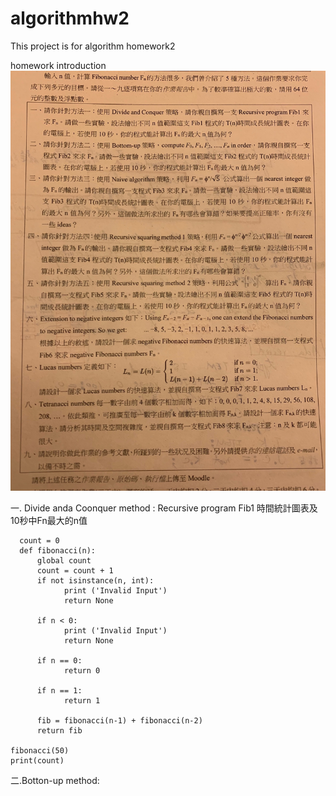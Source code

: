 # algorithmhw2

This project is for algorithm homework2

homework introduction
![image](https://github.com/howard31622/algorithmhw2/blob/master/algorithmproblem.jpg)

一. Divide anda Coonquer method :
  Recursive program Fib1 時間統計圖表及10秒中Fn最大的n值

      count = 0
      def fibonacci(n):
          global count
          count = count + 1
          if not isinstance(n, int):
                print ('Invalid Input')
                return None

          if n < 0:
                print ('Invalid Input')
                return None

          if n == 0:
                return 0

          if n == 1:
                return 1

          fib = fibonacci(n-1) + fibonacci(n-2)
          return fib

    fibonacci(50)
    print(count)



二.Botton-up method:
